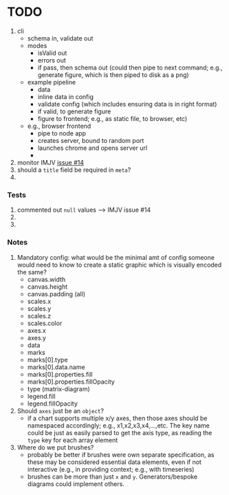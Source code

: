 TODO
====

1. cli
	-	schema in, validate out
	-	modes
		-	isValid out
		-	errors out
		-	if pass, then schema out (could then pipe to next command; e.g., generate figure, which is then piped to disk as a png)
	- 	example pipeline
		-	data
		-	inline data in config
		-	validate config (which includes ensuring data is in right format)
		-	if valid, to generate figure
		-	figure to frontend; e.g., as static file, to browser, etc)
	- 	e.g., browser frontend
		-	pipe to node app
		-	creates server, bound to random port
		-	launches chrome and opens server url
		-	
2. monitor IMJV [issue #14](https://github.com/mafintosh/is-my-json-valid/issues/14)
3. should a `title` field be required in `meta`?
4.


### Tests

1. commented out `null` values --> IMJV issue #14
2. 
3. 


### Notes

1. Mandatory config: what would be the minimal amt of config someone would need to know to create a static graphic which is visually encoded the same?
	-	canvas.width
	-	canvas.height
	-	canvas.padding (all)
	-	scales.x
	- 	scales.y
	-	scales.z
	-	scales.color
	-	axes.x
	-	axes.y
	-	data
	-	marks
	-	marks[0].type
	-	marks[0].data.name
	-	marks[0].properties.fill
	-	marks[0].properties.fillOpacity
	-	type (matrix-diagram)
	-	legend.fill
	-	legend.fillOpacity
2. Should `axes` just be an `object`?
	-	if a chart supports multiple x/y axes, then those axes should be namespaced accordingly; e.g., x1,x2,x3,x4,...,etc. The key name could be just as easily parsed to get the axis type, as reading the `type` key for each array element
3. Where do we put brushes?
	- 	probably be better if brushes were own separate specification, as these may be considered essential data elements, even if not interactive (e.g., in providing context; e.g., with timeseries)
	- 	brushes can be more than just `x` and `y`. Generators/bespoke diagrams could implement others.
